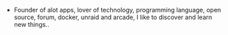 - Founder of alot apps, lover of technology, programming language, open source, forum, docker, unraid and arcade, I like to discover and learn new things..
  <br>







































































































































































































































































































































































































































































































































